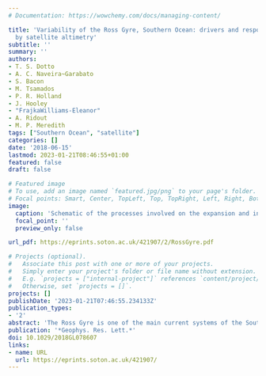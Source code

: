 ```yaml
---
# Documentation: https://wowchemy.com/docs/managing-content/

title: 'Variability of the Ross Gyre, Southern Ocean: drivers and responses revealed
  by satellite altimetry'
subtitle: ''
summary: ''
authors:
- T. S. Dotto
- A. C. Naveira~Garabato
- S. Bacon
- M. Tsamados
- P. R. Holland
- J. Hooley
- "FrajkaWilliams-Eleanor"
- A. Ridout
- M. P. Meredith
tags: ["Southern Ocean", "satellite"]
categories: []
date: '2018-06-15'
lastmod: 2023-01-21T08:46:55+01:00
featured: false
draft: false

# Featured image
# To use, add an image named `featured.jpg/png` to your page's folder.
# Focal points: Smart, Center, TopLeft, Top, TopRight, Left, Right, BottomLeft, Bottom, BottomRight.
image:
  caption: 'Schematic of the processes involved on the expansion and intensification of the Ross Gyre (RG) and throughflow. A negative sea level pressure (SLP) anomaly is formed north of the Amundsen Sea Embayment, which generates a cyclonic circulation over the region. This lowers sea level to the north via Ekman dynamics, allowing a northeastward migration of the RG outer boundary. Further, a westward surface stress anomaly is created over the gyre’s southern boundary, accelerating the RG. Southward Ekman transport piles water up over the continental shelf, increasing sea surface height (SSH) and the cross-shelf pressure gradient and thereby intensifying the throughflow.'
  focal_point: ''
  preview_only: false

url_pdf: https://eprints.soton.ac.uk/421907/2/RossGyre.pdf

# Projects (optional).
#   Associate this post with one or more of your projects.
#   Simply enter your project's folder or file name without extension.
#   E.g. `projects = ["internal-project"]` references `content/project/deep-learning/index.md`.
#   Otherwise, set `projects = []`.
projects: []
publishDate: '2023-01-21T07:46:55.234133Z'
publication_types:
- '2'
abstract: 'The Ross Gyre is one of the main current systems of the Southern Ocean and conveys heat toward the cold continental shelves of the Antarctic Pacific sector, thus impacting the stability of diverse ice shelves. Due to the seasonal sea ice cover, measurements are sparse and little is known about the variability of the gyre''s circulation and its driving forces. Here we use satellite radar altimetry to generate new light on the Ross Gyre variability. Two key aspects are identified: (i) large-scale variability of the sea surface height driven by the zonal winds that flow around Antarctica and (ii) changes in area and strength of the gyre, which are linked to a regional center of low pressure that modulates the local meteorology and sea ice conditions. This same pressure system regulates the strength of the coastal currents, which potentially impacts on the distribution of key oceanic properties toward the Ross Sea. The processes identified in this study have strong implications for our understanding of the oceanic forcing of Antarctic Ice Sheet melting and for the downstream propagation of its ocean freshening footprint.'
publication: '*Geophys. Res. Lett.*'
doi: 10.1029/2018GL078607
links:
- name: URL
  url: https://eprints.soton.ac.uk/421907/
---
```

